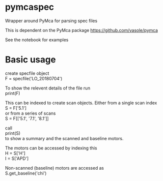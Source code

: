 # pymcaspec
Wrapper around PyMca for parsing spec files

This is dependent on the PyMca package
https://github.com/vasole/pymca

See the notebook for examples

# Basic usage 
create specfile object  
F = specfile('LO_20180704')

To show the relevent details of the file run  
print(F)

This can be indexed to create scan objects. Either from a single scan index  
S = F['5.1']  
or from a series of scans  
S = F[['5.1', '7.1', '8.1']]

call  
print(S)  
to show a summary and the scanned and baseline motors. 

The motors can be accessed by indexing this  
H = S['H']  
I = S['APD']  


Non-scanned (baseline) motors are accessed as  
S.get_baseline('chi')